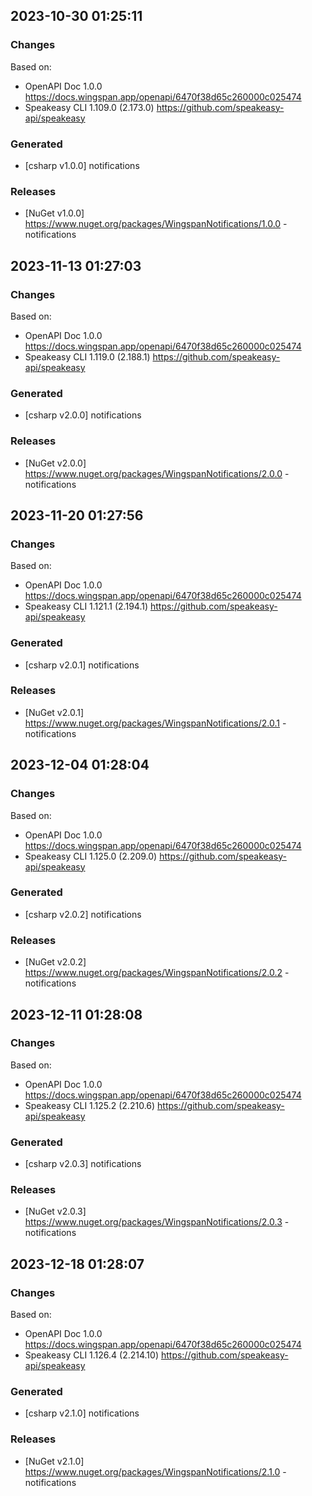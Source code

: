 

## 2023-10-30 01:25:11
### Changes
Based on:
- OpenAPI Doc 1.0.0 https://docs.wingspan.app/openapi/6470f38d65c260000c025474
- Speakeasy CLI 1.109.0 (2.173.0) https://github.com/speakeasy-api/speakeasy
### Generated
- [csharp v1.0.0] notifications
### Releases
- [NuGet v1.0.0] https://www.nuget.org/packages/WingspanNotifications/1.0.0 - notifications


## 2023-11-13 01:27:03
### Changes
Based on:
- OpenAPI Doc 1.0.0 https://docs.wingspan.app/openapi/6470f38d65c260000c025474
- Speakeasy CLI 1.119.0 (2.188.1) https://github.com/speakeasy-api/speakeasy
### Generated
- [csharp v2.0.0] notifications
### Releases
- [NuGet v2.0.0] https://www.nuget.org/packages/WingspanNotifications/2.0.0 - notifications

## 2023-11-20 01:27:56
### Changes
Based on:
- OpenAPI Doc 1.0.0 https://docs.wingspan.app/openapi/6470f38d65c260000c025474
- Speakeasy CLI 1.121.1 (2.194.1) https://github.com/speakeasy-api/speakeasy
### Generated
- [csharp v2.0.1] notifications
### Releases
- [NuGet v2.0.1] https://www.nuget.org/packages/WingspanNotifications/2.0.1 - notifications

## 2023-12-04 01:28:04
### Changes
Based on:
- OpenAPI Doc 1.0.0 https://docs.wingspan.app/openapi/6470f38d65c260000c025474
- Speakeasy CLI 1.125.0 (2.209.0) https://github.com/speakeasy-api/speakeasy
### Generated
- [csharp v2.0.2] notifications
### Releases
- [NuGet v2.0.2] https://www.nuget.org/packages/WingspanNotifications/2.0.2 - notifications

## 2023-12-11 01:28:08
### Changes
Based on:
- OpenAPI Doc 1.0.0 https://docs.wingspan.app/openapi/6470f38d65c260000c025474
- Speakeasy CLI 1.125.2 (2.210.6) https://github.com/speakeasy-api/speakeasy
### Generated
- [csharp v2.0.3] notifications
### Releases
- [NuGet v2.0.3] https://www.nuget.org/packages/WingspanNotifications/2.0.3 - notifications

## 2023-12-18 01:28:07
### Changes
Based on:
- OpenAPI Doc 1.0.0 https://docs.wingspan.app/openapi/6470f38d65c260000c025474
- Speakeasy CLI 1.126.4 (2.214.10) https://github.com/speakeasy-api/speakeasy
### Generated
- [csharp v2.1.0] notifications
### Releases
- [NuGet v2.1.0] https://www.nuget.org/packages/WingspanNotifications/2.1.0 - notifications